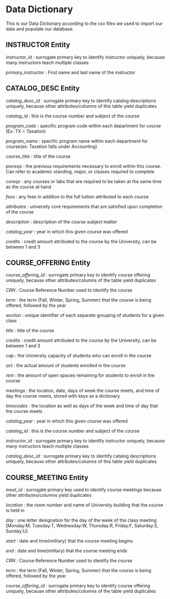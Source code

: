 # **Data Dictionary**

This is our Data Dictionary according to the csv files we used to import our data and populate our database.

## **INSTRUCTOR Entity**

*instructor_id* : surrogate primary key to identify instructor uniquely, because many instructors teach multiple classes

*primary_instructor* : First name and last name of the instructor

## **CATALOG_DESC Entity**

*catalog_desc_id* : surrogate primary key to identify catalog descriptions uniquely, because other attributes/columns of this table yield duplicates

*catalog_id* : this is the course number and subject of the course

*program_code* : specific program code within each department for course (Ex: TX = Taxation)

*program_name* : specific program name within each department for course(ex: Taxation falls under Accounting)

*course_title* : title of the course

*prereqs* : the previous requirements necessary to enroll within this course. Can refer to academic standing, major, or classes required to complete

*coreqs* : any courses or labs that are required to be taken at the same time as the course at hand

*fees* : any fees in addition to the full tuition attributed to each course

*attributes* : university core requirements that are satisfied upon completion of the course

*description* : description of the course subject matter

*catalog_year* : year in which this given course was offered

*credits* : credit amount attributed to the course by the University, can be between 1 and 3

## **COURSE_OFFERING Entity**

*course_offering_id* : surrogate primary key to identify course offering uniquely, because other attributes/columns of the table yield duplicates

*CRN* : Course Reference Number used to identify the course

*term* : the term (Fall, Winter, Spring, Summer) that the course is being offered, followed by the year

*section* : unique identifier of each separate grouping of students for a given class

*title* : title of the course

*credits* : credit amount attributed to the course by the University, can be between 1 and 3

*cap* : the University capacity of students who can enroll in the course

*act* : the actual amount of students enrolled in the course

*rem* : the amount of open spaces remaining for students to enroll in the course

*meetings* : the location, date, days of week the course meets, and time of day the course meets, stored with keys as a dictionary

*timecodes* : the location as well as days of the week and time of day that the course meets

*catalog_year* : year in which this given course was offered

*catalog_id* : this is the course number and subject of the course

*instructor_id* : surrogate primary key to identify instructor uniquely, because many instructors teach multiple classes

*catalog_desc_id* : surrogate primary key to identify catalog descriptions uniquely, because other attributes/columns of this table yield duplicates

## COURSE_MEETING Entity

*meet_id* : surrogate primary key used to identify course meetings because other attributes/columns yield duplicates

*location* : the room number and name of University building that the course is held in

*day* : one letter designation for the day of the week of the class meeting 
[Monday:M, Tuesday:T, Wednesday:W, Thursday:R, Friday:F, Saturday:S, Sunday:U]

*start* : date and time(military) that the course meeting begins

*end* : date and time(military) that the course meeting ends

*CRN* : Course Reference Number used to identify the course

*term* : the term (Fall, Winter, Spring, Summer) that the course is being offered, followed by the year

*course_offering_id* : surrogate primary key to identify course offering uniquely, because other attributes/columns of the table yield duplicates
